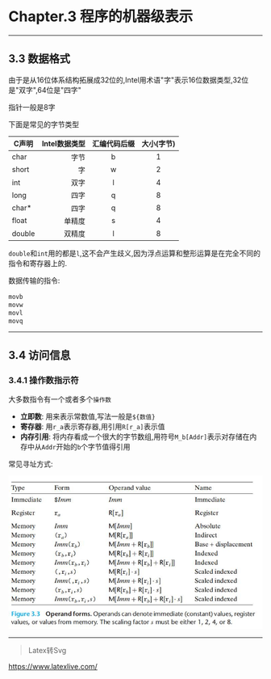 # Chapter.3 程序的机器级表示

--------------

## 3.3 数据格式

由于是从16位体系结构拓展成32位的,Intel用术语"字"表示16位数据类型,32位是"双字",64位是"四字"

指针一般是8字

下面是常见的字节类型

| C声明        | Intel数据类型    |  汇编代码后缀  | 大小(字节) |
| --------   | -----:    | :----: |:----:|
| char       | 字节      |   b    | 1   |
| short      | 字        |   w    | 2   |
| int        | 双字      |   l    | 4   |
| long        | 四字      |   q    | 8   |
| char*        | 四字      |   q    | 8   |
| float        | 单精度      |   s    | 4   |
| double        | 双精度      |   l    | 8  |


`double`和`int`用的都是`l`,这不会产生歧义,因为浮点运算和整形运算是在完全不同的指令和寄存器上的.

数据传输的指令:

```
movb
movw
movl
movq
```

--------------

## 3.4 访问信息

### 3.4.1 操作数指示符

大多数指令有一个或者多个`操作数`

- **立即数**: 用来表示常数值,写法一般是`${数值}`
- **寄存器**: 用`r_a`表示寄存器,用引用`R[r_a]`表示值
- **内存引用**: 将内存看成一个很大的字节数组,用符号`M_b[Addr]`表示对存储在内存中从`Addr`开始的`b`个字节值得引用

常见寻址方式:

![](s1.jpg)

--------------


> Latex转Svg

https://www.latexlive.com/